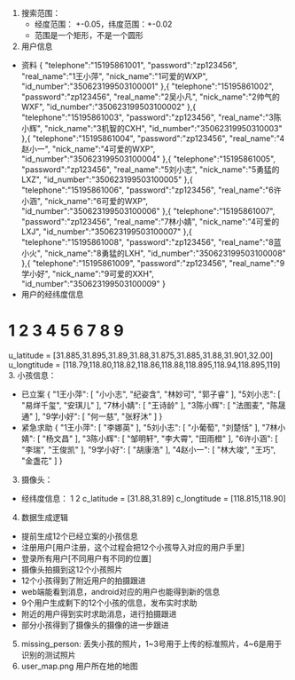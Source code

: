 1. 搜索范围：
    - 经度范围： +-0.05，纬度范围：+-0.02 
    - 范围是一个矩形，不是一个圆形
2. 用户信息
- 资料
{
    "telephone":"15195861001",
    "password":"zp123456",
    "real_name":"1王小萍",
    "nick_name":"1可爱的WXP",
    "id_number":"350623199503100001"
},{
    "telephone":"15195861002",
    "password":"zp123456",
    "real_name":"2吴小凡",
    "nick_name":"2帅气的WXF",
    "id_number":"350623199503100002"
},{
    "telephone":"15195861003",
    "password":"zp123456",
    "real_name":"3陈小辉",
    "nick_name":"3机智的CXH",
    "id_number":"35062319950310003"
},{
    "telephone":"15195861004",
    "password":"zp123456",
    "real_name":"4赵小一",
    "nick_name":"4可爱的WXP",
    "id_number":"350623199503100004"
},{
    "telephone":"15195861005",
    "password":"zp123456",
    "real_name":"5刘小志",
    "nick_name":"5勇猛的LXZ",
    "id_number":"350623199503100005"
},{
    "telephone":"15195861006",
    "password":"zp123456",
    "real_name":"6许小涵",
    "nick_name":"6可爱的WXP",
    "id_number":"350623199503100006"
},{
    "telephone":"15195861007",
    "password":"zp123456",
    "real_name":"7林小婧",
    "nick_name":"4可爱的LXJ",
    "id_number":"350623199503100007"
},{
    "telephone":"15195861008",
    "password":"zp123456",
    "real_name":"8蓝小火",
    "nick_name":"8勇猛的LXH",
    "id_number":"350623199503100008"
},{
    "telephone":"15195861009",
    "password":"zp123456",
    "real_name":"9学小好",
    "nick_name":"9可爱的XXH",
    "id_number":"350623199503100009"
}
- 用户的经纬度信息
#               1       2       3   4       5       6   7     8       9
u_latitude = [31.885,31.895,31.89,31.88,31.875,31.885,31.88,31.901,32.00]
u_longtitude = [118.79,118.80,118.82,118.86,118.88,118.895,118.94,118.895,119]
3. 小孩信息：
- 已立案
    {
      "1王小萍": [
        "小小志", 
        "纪姿含", 
        "林妙可", 
        "郭子睿"
      ], 
      "5刘小志": [
        "易烊千玺", 
        "安琪儿"
      ], 
      "7林小婧": [
        "王诗龄"
      ], 
      "3陈小辉": [
        "法图麦", 
        "陈晟通"
      ], 
      "9学小好": [
        "何一慈", 
        "张籽沐"
      ]
    }
- 紧急求助
{
  "1王小萍": [
    "李娜英"
  ], 
  "5刘小志": [
    "小葡萄", 
    "刘楚恬"
  ], 
  "7林小婧": [
    "杨文昌"
  ], 
  "3陈小辉": [
    "邹明轩", 
    "李大霄", 
    "田雨橙"
  ], 
  "6许小涵": [
    "李瑞", 
    "王俊凯"
  ], 
  "9学小好": [
    "胡康浩"
  ], 
  "4赵小一": [
    "林大竣", 
    "王巧", 
    "金盏花"
  ]
}

3. 摄像头：
- 经纬度信息：  1     2
c_latitude = [31.88,31.89]
c_longtitude = [118.815,118.90]
4. 数据生成逻辑
- 提前生成12个已经立案的小孩信息
- 注册用户[用户注册，这个过程会把12个小孩导入对应的用户手里]
- 登录所有用户[不同用户有不同的位置]
- 摄像头拍摄到这12个小孩照片
- 12个小孩得到了附近用户的拍摄跟进
- web端能看到消息，android对应的用户也能得到新的信息
- 9个用户生成剩下的12个小孩的信息，发布实时求助
- 附近的用户得到实时求助消息，进行拍摄跟进
- 部分小孩得到了摄像头的摄像的进一步跟进
5. missing_person: 丢失小孩的照片，1~3号用于上传的标准照片，4~6是用于识别的测试照片
6. user_map.png 用户所在地的地图